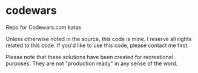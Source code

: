 # codewars
Repo for Codewars.com katas

Unless otherwise noted in the source, this code is mine. 
I reserve all rights related to this code. 
If you'd like to use this code, please contact me first. 

Please note that these solutions have been created for recreational purposes.
They are not "production ready" in any sense of the word.

